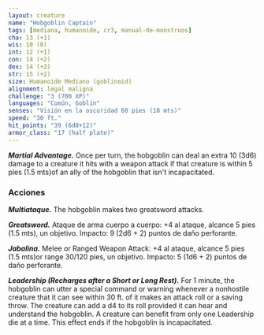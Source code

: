 ```yaml
---
layout: creature
name: "Hobgoblin Captain"
tags: [mediana, humanoide, cr3, manual-de-monstruos]
cha: 13 (+1)
wis: 10 (0)
int: 12 (+1)
con: 14 (+2)
dex: 14 (+2)
str: 15 (+2)
size: Humanoide Mediano (goblinoid)
alignment: legal maligna
challenge: "3 (700 XP)"
languages: "Común, Goblin"
senses: "Visión en la oscuridad 60 pies (18 mts)"
speed: "30 ft."
hit_points: "39 (6d8+12)"
armor_class: "17 (half plate)"
---
```


***Martial Advantage.*** Once per turn, the hobgoblin can deal an extra 10 (3d6) damage to a creature it hits with a weapon attack if that creature is within 5 pies (1.5 mts)of an ally of the hobgoblin that isn't incapacitated.

### Acciones

***Multiataque.*** The hobgoblin makes two greatsword attacks.

***Greatsword.*** Ataque de arma cuerpo a cuerpo: +4 al ataque, alcance 5 pies (1.5 mts), un objetivo. Impacto: 9 (2d6 + 2) puntos de daño perforante.

***Jabalina.*** Melee or Ranged Weapon Attack: +4 al ataque, alcance 5 pies (1.5 mts)or range 30/120 pies, un objetivo. Impacto: 5 (1d6 + 2) puntos de daño perforante.

***Leadership (Recharges after a Short or Long Rest).*** For 1 minute, the hobgoblin can utter a special command or warning whenever a nonhostile creature that it can see within 30 ft. of it makes an attack roll or a saving throw. The creature can add a d4 to its roll provided it can hear and understand the hobgoblin. A creature can benefit from only one Leadership die at a time. This effect ends if the hobgoblin is incapacitated.